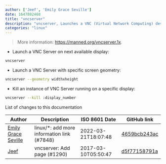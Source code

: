 ```yaml
---
author: ['Jeef', 'Emily Grace Seville']
date: 1647882468
title: "vncserver"
description: "vncserver, Launches a VNC (Virtual Network Computing) desktop."
categories: "linux"
---
```

> More information: <https://manned.org/vncserver.1x>.

- Launch a VNC Server on next available display:

```bash
vncserver
```

- Launch a VNC Server with specific screen geometry:

```bash
vncserver --geometry widthxheight
```

- Kill an instance of VNC Server running on a specific display:

```bash
vncserver --kill :display_number
```
List of changes to this documentation


Author | Description | ISO 8601 Date | GitHub link
------|-----|-----|-----
[Emily Grace Seville](mailto:emilyseville7cf@gmail.com) | linux/*: add more information link (#7848) | 2022-03-21T18:07:48 | [4659bcb243ac](https://github.com/tldr-pages/tldr/commit/4659bcb243ac572c9e0c95117097801f1e62bda4)
[Jeef](mailto:jeeftor@users.noreply.github.com) | vncserver: Add page (#1290) | 2017-03-10T05:50:47 | [d5f77158791a](https://github.com/tldr-pages/tldr/commit/d5f77158791a817b1c171299256ecc6e86e6d60f)

